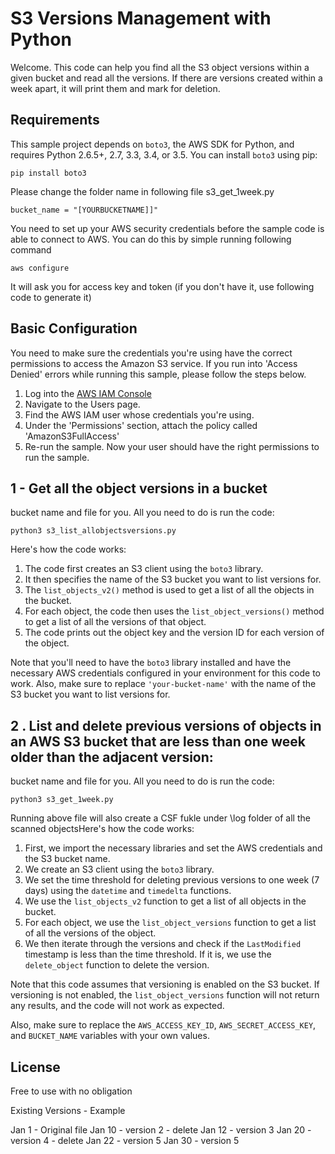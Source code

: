 # S3 Versions Management with Python

Welcome. This code can help you find all the S3 object versions within a given bucket and read all the versions. If there are versions created within a week apart, it will print them and mark for deletion. 

## Requirements

This sample project depends on `boto3`, the AWS SDK for Python, and requires
Python 2.6.5+, 2.7, 3.3, 3.4, or 3.5. You can install `boto3` using pip:

    pip install boto3

Please change the folder name in following file 
s3_get_1week.py

    bucket_name = "[YOURBUCKETNAME]]"

You need to set up your AWS security credentials before the sample code is able
to connect to AWS. You can do this by simple running following command 


    aws configure 

It will ask you for access key and token (if you don't have it, use following code to generate it)

## Basic Configuration

You need to make sure the credentials you're using have the correct permissions to access the Amazon S3 
service. If you run into 'Access Denied' errors while running this sample, please follow the steps below.

1. Log into the [AWS IAM Console](https://console.aws.amazon.com/iam/home)
2. Navigate to the Users page.
3. Find the AWS IAM user whose credentials you're using.
4. Under the 'Permissions' section, attach the policy called 'AmazonS3FullAccess'
5. Re-run the sample. Now your user should have the right permissions to run the sample.




## 1 - Get all the object versions in a bucket

bucket name and file for you. All you need to do is run the code:

    python3 s3_list_allobjectsversions.py

Here's how the code works:

1. The code first creates an S3 client using the `boto3` library.
2. It then specifies the name of the S3 bucket you want to list versions for.
3. The `list_objects_v2()` method is used to get a list of all the objects in the bucket.
4. For each object, the code then uses the `list_object_versions()` method to get a list of all the versions of that object.
5. The code prints out the object key and the version ID for each version of the object.

Note that you'll need to have the `boto3` library installed and have the necessary AWS credentials configured in your environment for this code to work. Also, make sure to replace `'your-bucket-name'` with the name of the S3 bucket you want to list versions for.


## 2  .  List and delete previous versions of objects in an AWS S3 bucket that are less than one week older than the adjacent version:
 
bucket name and file for you. All you need to do is run the code:

    python3 s3_get_1week.py


Running above file will also create a CSF fukle under \log folder of all the scanned objectsHere's how the code works:

1. First, we import the necessary libraries and set the AWS credentials and the S3 bucket name.
2. We create an S3 client using the `boto3` library.
3. We set the time threshold for deleting previous versions to one week (7 days) using the `datetime` and `timedelta` functions.
4. We use the `list_objects_v2` function to get a list of all objects in the bucket.
5. For each object, we use the `list_object_versions` function to get a list of all the versions of the object.
6. We then iterate through the versions and check if the `LastModified` timestamp is less than the time threshold. If it is, we use the `delete_object` function to delete the version.

Note that this code assumes that versioning is enabled on the S3 bucket. If versioning is not enabled, the `list_object_versions` function will not return any results, and the code will not work as expected.

Also, make sure to replace the `AWS_ACCESS_KEY_ID`, `AWS_SECRET_ACCESS_KEY`, and `BUCKET_NAME` variables with your own values.

## License
Free to use with no obligation

Existing Versions - Example 

Jan 1 - Original file 
Jan 10 - version 2 - delete 
Jan 12 - version 3 
Jan 20 - version 4 - delete 
Jan 22 - version 5
Jan 30 - version 5

